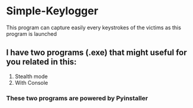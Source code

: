 # Simple-Keylogger
This program can capture easily every keystrokes of the victims as this program is launched
## I have two programs (.exe) that might useful for you related in this:
1. Stealth mode
2. With Console
### These two programs are powered by __Pyinstaller__
